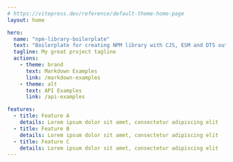 ```yaml
---
# https://vitepress.dev/reference/default-theme-home-page
layout: home

hero:
  name: "npm-library-boilerplate"
  text: "Boilerplate for creating NPM library with CJS, ESM and DTS output. Complete with CICD pipeline and docs."
  tagline: My great project tagline
  actions:
    - theme: brand
      text: Markdown Examples
      link: /markdown-examples
    - theme: alt
      text: API Examples
      link: /api-examples

features:
  - title: Feature A
    details: Lorem ipsum dolor sit amet, consectetur adipiscing elit
  - title: Feature B
    details: Lorem ipsum dolor sit amet, consectetur adipiscing elit
  - title: Feature C
    details: Lorem ipsum dolor sit amet, consectetur adipiscing elit
---
```


